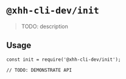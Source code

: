 # `@xhh-cli-dev/init`

> TODO: description

## Usage

```
const init = require('@xhh-cli-dev/init');

// TODO: DEMONSTRATE API
```
